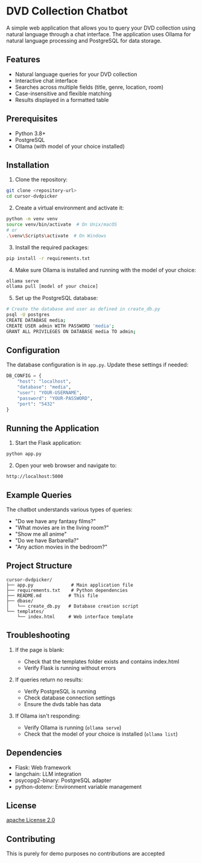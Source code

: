 # DVD Collection Chatbot

A simple web application that allows you to query your DVD collection using natural language through a chat interface. The application uses Ollama for natural language processing and PostgreSQL for data storage.

## Features

- Natural language queries for your DVD collection
- Interactive chat interface
- Searches across multiple fields (title, genre, location, room)
- Case-insensitive and flexible matching
- Results displayed in a formatted table

## Prerequisites

- Python 3.8+
- PostgreSQL
- Ollama (with model of your choice installed)

## Installation

1. Clone the repository:
```bash
git clone <repository-url>
cd cursor-dvdpicker
```

2. Create a virtual environment and activate it:
```bash
python -m venv venv
source venv/bin/activate  # On Unix/macOS
# or
.\venv\Scripts\activate  # On Windows
```

3. Install the required packages:
```bash
pip install -r requirements.txt
```

4. Make sure Ollama is installed and running with the model of your choice:
```bash
ollama serve
ollama pull [model of your choice]
```

5. Set up the PostgreSQL database:
```bash
# Create the database and user as defined in create_db.py
psql -U postgres
CREATE DATABASE media;
CREATE USER admin WITH PASSWORD 'media';
GRANT ALL PRIVILEGES ON DATABASE media TO admin;
```

## Configuration

The database configuration is in `app.py`. Update these settings if needed:
```python
DB_CONFIG = {
    "host": "localhost",
    "database": "media",
    "user": "YOUR-USERNAME",
    "password": "YOUR-PASSWORD",
    "port": "5432"
}
```

## Running the Application

1. Start the Flask application:
```bash
python app.py
```

2. Open your web browser and navigate to:
```
http://localhost:5000
```

## Example Queries

The chatbot understands various types of queries:

- "Do we have any fantasy films?"
- "What movies are in the living room?"
- "Show me all anime"
- "Do we have Barbarella?"
- "Any action movies in the bedroom?"

## Project Structure

```
cursor-dvdpicker/
├── app.py              # Main application file
├── requirements.txt    # Python dependencies
├── README.md          # This file
├── dbase/
│   └── create_db.py   # Database creation script
└── templates/
    └── index.html     # Web interface template
```

## Troubleshooting

1. If the page is blank:
   - Check that the templates folder exists and contains index.html
   - Verify Flask is running without errors

2. If queries return no results:
   - Verify PostgreSQL is running
   - Check database connection settings
   - Ensure the dvds table has data

3. If Ollama isn't responding:
   - Verify Ollama is running (`ollama serve`)
   - Check that the model of your choice is installed (`ollama list`)

## Dependencies

- Flask: Web framework
- langchain: LLM integration
- psycopg2-binary: PostgreSQL adapter
- python-dotenv: Environment variable management

## License

[apache License 2.0](https://github.com/apache/.github/blob/main/LICENSE)

## Contributing

This is purely for demo purposes no contributions are accepted